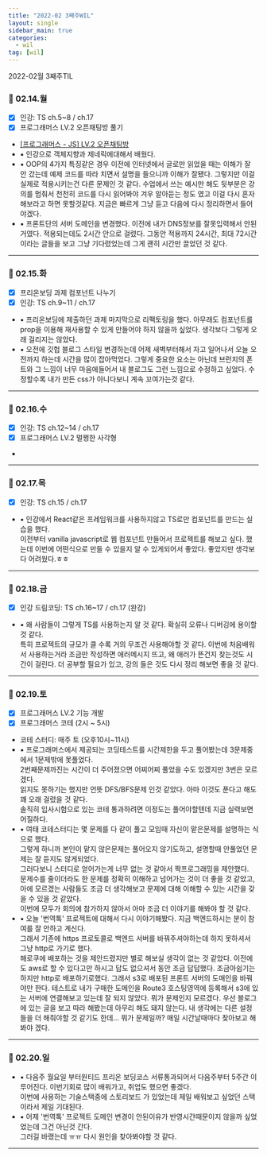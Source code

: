 ```yaml
---
title: "2022-02 3째주WIL"
layout: single
sidebar_main: true
categories:
  - wil
tag: [wil]
---
```


2022-02월 3째주TIL

### 📆 02.14.월

- [x] 인강: TS ch.5~8 / ch.17
- [x] 프로그래머스 LV.2 오픈채팅방 풀기
- [[프로그래머스 - JS] LV.2 오픈채팅방](https://namgyungkim.github.io/coding-test/2022_02_14_coding_test/)
- ▪ 인강으로 객체지향과 제네릭에대해서 배웠다.
- ▪ OOP의 4가지 특징같은 경우 이전에 인터넷에서 글로만 읽었을 때는 이해가 잘 안 갔는데 예제 코드를 따라 치면서 설명을 들으니까 이해가 잘됐다. 그렇지만 이걸 실제로 적용시키는건 다른 문제인 것 같다. 수업에서 쓰는 예시만 해도 뒷부분은 강의를 멈춰서 천천히 코드를 다시 읽어봐야 겨우 알아듣는 정도 였고 이걸 다시 혼자 해보라고 하면 못할것같다. 지금은 빠르게 그냥 듣고 다음에 다시 정리하면서 들어야겠다.
- ▪ 프론트단의 서버 도메인을 변경했다. 이전에 내가 DNS정보를 잘못입력해서 안된거였다. 적용되는데도 2시간 안으로 걸렸다. 그동안 적용까지 24시간, 최대 72시간 이라는 글들을 보고 그냥 기다렸었는데 그게 괜히 시간만 끌었던 것 같다.

---

### 📆 02.15.화

- [x] 프리온보딩 과제 컴포넌트 나누기
- [x] 인강: TS ch.9~11 / ch.17
- ▪ 프리온보딩에 제출하던 과제 마지막으로 리팩토링을 했다. 아무래도 컴포넌트를 prop을 이용해 재사용할 수 있게 만들어야 하지 않을까 싶었다. 생각보다 그렇게 오래 걸리지는 않았다. 
- ▪ 오전에 깃헙 블로그 스타일 변경하는데 어제 새벽부터해서 자고 일어나서 오늘 오전까지 하는데 시간을 많이 잡아먹었다. 그렇게 중요한 요소는 아닌데 브런치의 폰트와 그 느낌이 너무 마음에들어서 내 블로그도 그런 느낌으로 수정하고 싶었다. 수정할수록 내가 만든 css가 아니다보니 계속 꼬여가는것 같다. 

---

### 📆 02.16.수

- [x] 인강: TS ch.12~14 / ch.17
- [x] 프로그래머스 LV.2 멀쩡한 사각형
- 

---

### 📆 02.17.목

- [x] 인강: TS ch.15 / ch.17
- ▪ 인강에서 React같은 프레임워크를 사용하지않고 TS로만 컴포넌트를 만드는 실습을 했다. <br /> 
  이전부터 vanilla javascript로 웹 컴포넌트 만들어서 프로젝트를 해보고 싶다. 했는데 이번에 어떤식으로 만들 수 있을지 알 수 있게되어서 좋았다. 좋았지만 생각보다 어려웠다.ㅎㅎ 

---

### 📆 02.18.금

- [x] 인강 드림코딩: TS ch.16~17 / ch.17 (완강)
- ▪ 왜 사람들이 그렇게 TS를 사용하는지 알 것 같다. 확실히 오류나 디버깅에 용이할 것 같다.  
    특히 프로젝트의 규모가 클 수록 거의 무조건 사용해야할 것 같다. 
    이번에 처음배워서 사용하는거라 조금만 작성하면 애러메시지 뜨고, 왜 애러가 뜬건지 찾는것도 시간이 걸린다. 더 공부할 필요가 있고, 강의 들은 것도 다시 정리 해보면 좋을 것 같다.  

---

### 📆 02.19.토

- [x] 프로그래머스 LV.2 기능 개발
- [x] 프로그래머스 코테 (2시 ~ 5시)
- 코테 스터디: 매주 토 (오후10시~11시)
- ▪ 프로그래머스에서 제공되는 코딩테스트를 시간제한을 두고 풀어봤는데 3문제중에서 1문제밖에 못풀었다.  
  2번째문제까진는 시간이 더 주어졌으면 어찌어찌 풀었을 수도 있겠지만 3번은 모르겠다.  
  읽지도 못하기는 했지만 언뜻 DFS/BFS문제 인것 같았다. 아마 이것도 푼다고 해도 꽤 오래 걸렸을 것 같다.  
  솔직히 입사시험으로 있는 코테 통과하려면 이정도는 풀어야할텐데 지금 실력보면 어질하다.
- ▪ 여태 코테스터디는 몇 문제를 다 같이 풀고 모임때 자신이 맡은문제를 설명하는 식으로 했다.  
  그렇게 하니까 본인이 맡지 않은문제는 풀어오지 않기도하고, 설명할때 안풀었던 문제는 잘 듣지도 않게되었다.  
  그러다보니 스터디로 얻어가는게 너무 없는 것 같아서 짝프로그래밍을 제안했다.  
  문제수를 줄이더라도 한 문제를 정확히 이해하고 넘어가는 것이 더 좋을 것 같았고, 아에 모르겠는 사람들도 조금 더 생각해보고 문제에 대해 이해할 수 있는 시간을 갖을 수 있을 것 같았다.  
  이번에 모두가 회의에 참가하지 않아서 아마 조금 더 이야기를 해봐야 할 것 같다. 
- ▪ 오늘 '번역톡' 프로젝트에 대해서 다시 이야기해봤다. 지금 백엔드하시는 분이 참여를 잘 안하고 계신다.  
  그래서 기존에 https 프로토콜로 백엔드 서버를 바꿔주셔야하는데 하지 못하셔서 그냥 http로 가기로 했다.  
  해로쿠에 배포하는 것을 제안드렸지만 별로 해보실 생각이 없는 것 같았다. 이전에도 aws로 할 수 있다고만 하시고 답도 없으셔서 동안 조금 답답했다.  조금아쉽기는하지만 http로 배포하기로했다. 
  그래서 s3로 배포된 프론트 서버의 도매인을 바꿔야만 한다. 테스트로 내가 구매한 도메인을 Route3 호스팅영역에 등록해서 s3에 있는 서버에 연결해보고 있는데 잘 되지 않았다. 뭐가 문제인지 모르겠다. 우선 블로그에 있는 글을 보고 따라 해봤는데 아무리 해도 돼지 않는다. 내 생각에는 다른 설정들을 더 해줘야할 것 같기도 한데... 뭐가 문제일까? 매일 시간날때마다 찾아보고 해봐야 겠다.

---

### 📆 02.20.일

- ▪ 다음주 월요일 부터원티드 프리온 보딩코스 서류통과되어서 다음주부터 5주간 이루어진다. 
  이번기회로 많이 배워가고, 취업도 했으면 좋겠다.  
  이번에 사용하는 기술스택중에 스토리보드 가 있었는데 제일 배워보고 싶었던 스택이라서 제일 기대된다.
- ▪ 어제 '번역톡' 프로젝트 도메인 변경이 안된이유가 반영시간때문이지 않을까 싶었었는데 그건 아닌것 간다.  
  그러길 바랬는데 ㅠㅠ 다시 원인을 찾아봐야할 것 같다. 
---



<br /><br /><br /><br />
